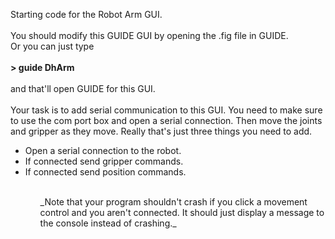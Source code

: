 Starting code for the Robot Arm GUI.<br>
<br>
You should modify this GUIDE GUI by opening the .fig file in GUIDE.<br>
Or you can just type<br>
<br>
<b>> guide DhArm</b><br>
<br>
and that'll open GUIDE for this GUI.<br>
<br>
Your task is to add serial communication to this GUI. You need to make sure 
to use the com port box and open a serial connection.  Then move the joints 
and gripper as they move.  Really that's just three things you need to add.<br>
<ul>
<li>Open a serial connection to the robot.</li>
<li>If connected send gripper commands.</li>
<li>If connected send position commands.</li>
<ul><br>
_Note that your program shouldn't crash if you click a movement control and you aren't 
connected.  It should just display a message to the console instead of crashing._
